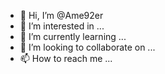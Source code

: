 - 👋 Hi, I’m @Ame92er
- 👀 I’m interested in ...
- 🌱 I’m currently learning ...
- 💞️ I’m looking to collaborate on ...
- 📫 How to reach me ...

<!---
Ame92er/Ame92er is a ✨ special ✨ repository because its `README.md` (this file) appears on your GitHub profile.
You can click the Preview link to take a look at your changes.
--->
